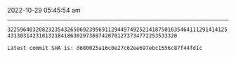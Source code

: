 2022-10-29 05:45:54 am

---

`3225964032082323543265069239569112944974925214187501635464111291414125431303142310132184186302973697420701273734772253533320`

`Latest commit SHA is: d680025a16c0e27c62ee697ebc1556c87f44fd1c `
